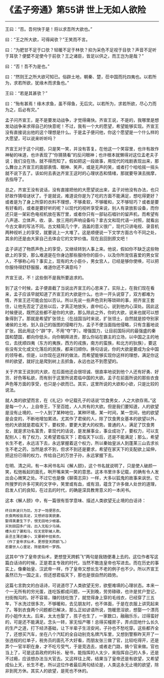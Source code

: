 # 《孟子旁通》第55讲 世上无如人欲险

------

王曰：“否。吾何快于是！将以求吾所大欲也。”

曰：“王之所大欲，可得闻欤？”王笑而不言。

曰：“为肥甘不足于口欤？轻暖不足于林欤？抑为采色不足视于目欤？声音不足听于耳欤？便嬖不足使今于前欤？王之诸臣，皆足以供之，而王岂为是哉？”

曰：“否！吾不为是也。”

曰：“然则王之所大欲可知已。俗辟土地，朝秦、楚，莅中国而托四夷也。以若所为，求若所欲，犹缘木而求鱼也。”

王曰：“若是其甚欤？”

曰：“殆有甚焉！缘木求鱼，虽不得鱼，无后灾。以若所为，求若所欲，尽心力而为之，后必有灾。”

孟子问齐宣王，是不是要发动战争，才觉得痛快。齐宣王说，不是的，我哪里是想发动战争来求得自己的快意呢！不过，我有一个大的愿望，希望能够实现。齐宣王没有直接说出他的这个理想是什么。于是孟子便问他，你这个愿望是一个什么样的大愿望，可以说来听听吗？

齐宣王对于这个问题，只是笑一笑，并没有答复。在他这一个笑容里，也许有故作神秘的味道，也许表现了“你猜猜看”的反问眼神；也许根本就懒得对这位孟老夫子说；我们没在场，就不得而知了。假如把这一段故事，用现代的戏剧表现出来，那么舞台上齐宣王的面部表情、眼神、笑声，或是无声的笑，或者打个哈哈摇一摇头就不说下去了。该如何去表达齐宣王这时的心理状态和情绪，那就要导演去揣摩，去指导了。

总之，齐宣王没有说话，没有直接把他的大愿望说出来，孟子对他没有办法，也只好故作猜哑谜状了。于是就说，难道说你是为了吃的方面不能满足，想吃得更好？或者是为了身上所穿的衣料不理想，不够柔软，不够暖和，又不够轻巧？或者是要有好看的，或者是要好听的呢？以现代的视听享受来说，别人有录放影设备，而你还只是一架彩色电视机放在客厅里，或者你只有一部钻石唱针的留声机，而希望有八声道、立体声，收、录、放三用的声响设备吗？拿古文和现代语一对照，就看出今古文章的写法不同。古文精简几个字，涵盖的意义很广，现代只讲电视、录音机两种视听上的享受，就要说上一大堆了。这是顺便说一下文学方面古今不同之处，其余的还是由大家自己去体会它的文学价值。现在且回到原文吧！

孟子讲述了物质声色上的享受，又继续转到人事上来。他说，假如你不缺乏这些物欲上的享受，那么难道是在你身边那些服侍你的臣仆，以及你所宠信喜爱的男女官人，不够称心吗？事实上，现有的大小臣仆，男女宫人，已经是够你使唤，可以把你服侍得舒舒服服，难道你还不满意吗？

齐宣王说，不！这些倒不是我所要追求的。

到了这个时候，孟子便直截了当说出齐宣王的心思来了。实际上，在我们现在看来，孟子应该早就知道了齐宣王的大欲是什么。也许一开头说穿了，双方都难为情，齐宣王还可能会加以否认。所以先说一些声色货利等琐碎的事，把齐宣王套住，让他先否定了这些以后，才真正地放矢，直中红心，说到他内心深处。因此这时候便说，既然这些都不是你的大欲，那么除此之外，你的大欲，说来也就可以想象得到了。那就是希望扩张领土（在战国当时来说，扩张领土，自然就是掠夺别家诸侯的土地，划入自己的版图的侵略行为，孟子不便当面指他侵略，只有含蓄地说扩张，因此用这个“辟”字，不用“夺”字）。增强国力，让目前国际间的最强盛的秦国和楚国，都向你低头，向你朝拜进贡，那么你站在霸主的立场，以中国之主的地位，去抚顺四夷（东方的夷族，西方的戎族，南方的蛮族，和北方的狄族），要这些没有文化或文化落后的民族，都来归顺你。换句话说，你的大欲是要成为全中国的领导者。但是，以你现在这样的做法，而希望能够实现你这样的理想，满足你这样的欲望，就好比是爬到树上去抓鱼，永远也达不到愿望的。

关于齐宣王说到的大欲，在后面他还会很坦诚、很直率地说到他个人还有好勇、好货、好色等私欲，而有别于这里所说君临中国的大欲。孟子在前面所说的那些衣食声色等方面的享受，也只是小欲而已。其实，这里所说的大欲和小欲，只是比较的说法。

就人类的欲望而言，在《礼记》中记载孔子的话说“饮食男女，人之大欲存焉。”这是每一个人，上自帝王，下至百姓，人人共有的大欲。但是我们要知道，人的欲望是没有止境的，一个人到了某种地位，某种环境，某一时间，某一空间，他的欲望是会变的，不断地增加累进。尤其作了君侯的人，除了饮食男女基本的欲望以外，他的大欲就是君临天下，要权势，要更大更大的权势。普通的人，满足了饮食男女，就是求功名富贵，拿现代的话说，是发展事业，事业成功了，要权力，可以支配别人；有了权力，又希望君临天下；君临天下以后，还是不能满足；那么，希望长生不老，永远活下去，永远掌握着这个权力，所以秦始皇派人到蓬莱三山去求长生不老之药，当然是求不到，但求不到还是要求，希望在家天下的支配欲上延伸，把这份已得的权力，传给自己的万世子孙，永远掌握下去。

在明、清之间，有一本闲书名叫《解人颐》，这个书名就说明了，只是使人破颜一笑，松弛板起的面孔，咧开嘴来笑一笑的意思。这本书里许多记载，的确有令人发出会心微笑之处。不过它也是像《聊斋志异》一样，大多以狐鬼的故事来讽世。它所搜罗的许多可笑的文字中，笑里或有血，或有泪，蕴含了许多做人处世的道理，启发人们的良知，在过去的时代，的确是深具教育意义的一本闲书。

这本《解人颐》中，有一篇很有哲学意味、描述人类欲望无止境的白话诗：
```
终日奔波只为饥，方才一饱便思衣。
衣食两般皆具足，又想娇容美貌妻。
娶得美妻生下子，恨无田地少根基。
买到田园多广阔，出入无船少马骑。
槽头扣了骡和马，叹无官职被人欺。
县丞主薄还嫌小，又要朝中挂紫衣。
（作了皇帝求仙术，更想登天跨鹤飞。）
若要世人心里足，除是南柯一梦西。
```
这其中“作了皇帝求仙术，更想登天跨鹤飞”两句是我随便凑上去的。这位作者写这篇白话诗的时候，正是君主专政的时代，当然不敢连皇帝也写进去。而在历史的事实上，像秦始皇、汉武帝一样，作了皇帝又想长生不老的例子也不少。所以齐宣王虽然已为一国之主，但还想君临天下，那也是很自然的趋势。

这篇七言韵文的白话诗，可说道尽了人类欲望无穷，欲壑难填的心理状态。本来一个一无所有的穷光蛋，连吃饭都成问题，一天到晚，劳劳碌碌，也许是贫户登记，扫街掏沟的。好不容易，赚的钱吃饱了，就觉得身上穿的毛线衣，已经穿了三五年，下水洗过很多次，不够暖和，去见朋友时，也不体面，于是在衣服上讲究起来了。等到衣食两个问题都已解决，那么正如谚语所说，饱暖思淫欲，想娶一个漂亮的小姐作太太。后来，太太也娶了，孩子也生了，一家数口，融融乐乐，过得蛮好的，可是还不能满足。念头一转，家无恒产哪！总得买幢房子，弄点田地什么长久的生产之道，打下经济基础，让下半辈子生活安闲，子孙也不愁吃穿。这些都齐全了，还想买汽车，坐在八个汽缸的全自动别克名牌汽车里，又想到警察昨天开了一张违规的红单子，税务员的面孔不大好看，而朋友张三做了官，比较吃得开，还是弄个一官半职在身，才不吃亏受气，于是竞选去，或者走门路，搞个官来做。官也当上了，可是这县政府的科长、秘书，能指挥的人太少，来指挥自己的人多，还是不过瘾，应该想办法当大官去。又这样往上爬，结果当了皇帝还是有欲望，又希望成仙上天，长生不老，所以这位作者最后两句结论是，人类这永无止境的欲望，除非到死方休。其实人的欲望，是死也不休的。


